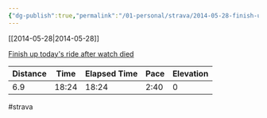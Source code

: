 ```yaml
---
{"dg-publish":true,"permalink":"/01-personal/strava/2014-05-28-finish-up-today-s-ride-after-watch-died/"}
---
```



[[2014-05-28\|2014-05-28]]

[Finish up today's ride after watch died](https://www.strava.com/activities/146721384)

| Distance | Time  | Elapsed Time | Pace | Elevation |
| -------- | ----- | ------------ | ---- | --------- |
| 6.9      | 18:24 | 18:24        | 2:40 | 0         |




#strava
